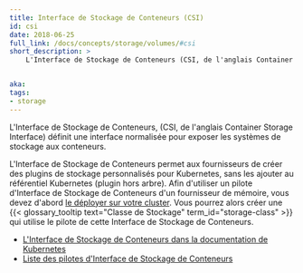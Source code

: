 ```yaml
---
title: Interface de Stockage de Conteneurs (CSI)
id: csi
date: 2018-06-25
full_link: /docs/concepts/storage/volumes/#csi
short_description: >
    L'Interface de Stockage de Conteneurs (CSI, de l'anglais Container Storage Interface) définit une interface normalisée pour exposer  les systèmes de stockage aux conteneurs.


aka:
tags:
- storage
---
```

 L'Interface de Stockage de Conteneurs, (CSI, de l'anglais Container Storage Interface) définit une interface normalisée pour exposer les systèmes de stockage aux conteneurs.

<!--more-->

L'Interface de Stockage de Conteneurs permet aux fournisseurs de créer des plugins de stockage personnalisés pour Kubernetes, sans les ajouter au référentiel Kubernetes (plugin hors arbre). Afin d'utiliser un pilote d'Interface de Stockage de Conteneurs d'un fournisseur de mémoire, vous devez d'abord [le déployer sur votre cluster](https://kubernetes-csi.github.io/docs/deploying.html). Vous pourrez alors créer une {{< glossary_tooltip text="Classe de Stockage" term_id="storage-class" >}} qui utilise le pilote de cette Interface de Stockage de Conteneurs.

* [L'Interface de Stockage de Conteneurs dans la documentation de Kubernetes](/docs/concepts/storage/volumes/#csi)
* [Liste des pilotes d'Interface de Stockage de Conteneurs](https://kubernetes-csi.github.io/docs/drivers.html)
